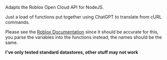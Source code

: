 Adapts the Roblox Open Cloud API for NodeJS.

Just a load of functions put together using ChatGPT to translate from cURL commands.

Please see the [Roblox Documentation](https://create.roblox.com/docs/reference/cloud) since it should be accurate for this, you parse the variables into the functions instead, the names should be the same. 

**I've only tested standard datastores, other stuff may not work**